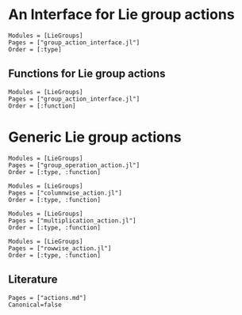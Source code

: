 # An Interface for Lie group actions

```@autodocs
Modules = [LieGroups]
Pages = ["group_action_interface.jl"]
Order = [:type]
```

## Functions for Lie group actions

```@autodocs
Modules = [LieGroups]
Pages = ["group_action_interface.jl"]
Order = [:function]
```

# Generic Lie group actions

```@autodocs
Modules = [LieGroups]
Pages = ["group_operation_action.jl"]
Order = [:type, :function]
```

```@autodocs
Modules = [LieGroups]
Pages = ["columnwise_action.jl"]
Order = [:type, :function]
```

```@autodocs
Modules = [LieGroups]
Pages = ["multiplication_action.jl"]
Order = [:type, :function]
```

```@autodocs
Modules = [LieGroups]
Pages = ["rowwise_action.jl"]
Order = [:type, :function]
```

## Literature

```@bibliography
Pages = ["actions.md"]
Canonical=false
```